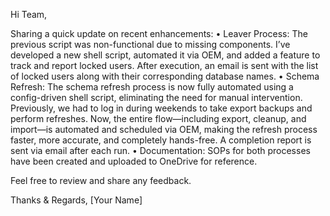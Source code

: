 Hi Team,

Sharing a quick update on recent enhancements:
	•	Leaver Process:
The previous script was non-functional due to missing components. I’ve developed a new shell script, automated it via OEM, and added a feature to track and report locked users. After execution, an email is sent with the list of locked users along with their corresponding database names.
	•	Schema Refresh:
The schema refresh process is now fully automated using a config-driven shell script, eliminating the need for manual intervention. Previously, we had to log in during weekends to take export backups and perform refreshes. Now, the entire flow—including export, cleanup, and import—is automated and scheduled via OEM, making the refresh process faster, more accurate, and completely hands-free. A completion report is sent via email after each run.
	•	Documentation:
SOPs for both processes have been created and uploaded to OneDrive for reference.

Feel free to review and share any feedback.

Thanks & Regards,
[Your Name]
